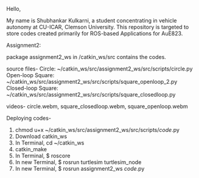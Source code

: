 Hello,

My name is Shubhankar Kulkarni, a student concentrating in vehicle autonomy at CU-ICAR, Clemson University.
This repository is targeted to store codes created primarily for ROS-based Applications for AuE823. 

Assignment2: 

package assignment2_ws in /catkin_ws/src contains the codes.

source files-
Circle: ~/catkin_ws/src/assignment2_ws/src/scripts/circle.py
Open-loop Square: ~/catkin_ws/src/assignment2_ws/src/scripts/square_openloop_2.py
Closed-loop Square: ~/catkin_ws/src/assignment2_ws/src/scripts/square_closedloop.py

videos-
circle.webm, square_closedloop.webm, square_openloop.webm

Deploying codes-

1.  chmod u+x ~/catkin_ws/src/assignment2_ws/src/scripts/$code$.py
2.  Download catkin_ws
3.  In Terminal, cd ~/catkin_ws 
4.  catkin_make
5.  In Terminal, $ roscore
6.  In new Terminal, $ rosrun turtlesim turtlesim_node
7.  In new Terminal, $ rosrun assignment2_ws $code$.py
